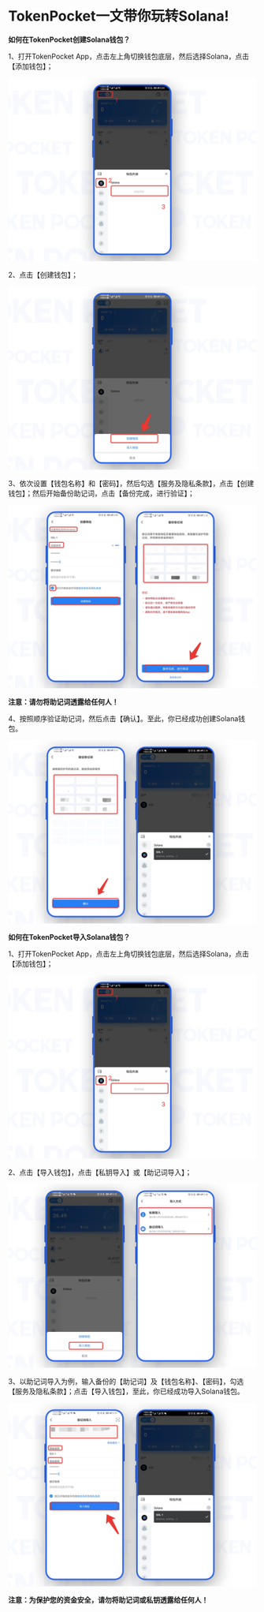 # TokenPocket一文带你玩转Solana!

**如何在TokenPocket创建Solana钱包？**

1、打开TokenPocket App，点击左上角切换钱包底层，然后选择Solana，点击【添加钱包】；

![](<../../.gitbook/assets/1 (33).png>)

2、点击【创建钱包】；

![](<../../.gitbook/assets/2 (28) (1) (1) (1).png>)

3、依次设置【钱包名称】和【密码】，然后勾选【服务及隐私条款】，点击【创建钱包】；然后开始备份助记词，点击【备份完成，进行验证】；

![](<../../.gitbook/assets/3 (21).png>)

**注意：请勿将助记词透露给任何人！**

4、按照顺序验证助记词，然后点击【确认】。至此，你已经成功创建Solana钱包。

![](<../../.gitbook/assets/4 (15) (1).png>)

**如何在TokenPocket导入Solana钱包？**

1、打开TokenPocket App，点击左上角切换钱包底层，然后选择Solana，点击【添加钱包】；

![](<../../.gitbook/assets/5 (11) (1).png>)

2、点击【导入钱包】，点击【私钥导入】或【助记词导入】；

![](<../../.gitbook/assets/6 (7) (1).png>)

3、以助记词导入为例，输入备份的【助记词】及【钱包名称】、【密码】，勾选【服务及隐私条款】；点击【导入钱包】，至此，你已经成功导入Solana钱包。

![](<../../.gitbook/assets/7 (2).png>)

**注意：为保护您的资金安全，请勿将助记词或私钥透露给任何人！**
